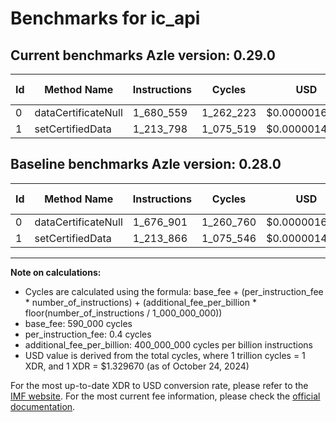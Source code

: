 # Benchmarks for ic_api

## Current benchmarks Azle version: 0.29.0

| Id  | Method Name         | Instructions | Cycles    | USD           | USD/Million Calls | Change                          |
| --- | ------------------- | ------------ | --------- | ------------- | ----------------- | ------------------------------- |
| 0   | dataCertificateNull | 1_680_559    | 1_262_223 | $0.0000016783 | $1.67             | <font color="red">+3_658</font> |
| 1   | setCertifiedData    | 1_213_798    | 1_075_519 | $0.0000014301 | $1.43             | <font color="green">-68</font>  |

## Baseline benchmarks Azle version: 0.28.0

| Id  | Method Name         | Instructions | Cycles    | USD           | USD/Million Calls |
| --- | ------------------- | ------------ | --------- | ------------- | ----------------- |
| 0   | dataCertificateNull | 1_676_901    | 1_260_760 | $0.0000016764 | $1.67             |
| 1   | setCertifiedData    | 1_213_866    | 1_075_546 | $0.0000014301 | $1.43             |

---

**Note on calculations:**

- Cycles are calculated using the formula: base_fee + (per_instruction_fee \* number_of_instructions) + (additional_fee_per_billion \* floor(number_of_instructions / 1_000_000_000))
- base_fee: 590_000 cycles
- per_instruction_fee: 0.4 cycles
- additional_fee_per_billion: 400_000_000 cycles per billion instructions
- USD value is derived from the total cycles, where 1 trillion cycles = 1 XDR, and 1 XDR = $1.329670 (as of October 24, 2024)

For the most up-to-date XDR to USD conversion rate, please refer to the [IMF website](https://www.imf.org/external/np/fin/data/rms_sdrv.aspx).
For the most current fee information, please check the [official documentation](https://internetcomputer.org/docs/current/developer-docs/gas-cost#execution).
